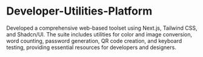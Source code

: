# Developer-Utilities-Platform
Developed a comprehensive web-based toolset using Next.js, Tailwind CSS, and Shadcn/UI. The suite includes utilities for color and image conversion, word counting, password generation, QR code creation, and keyboard testing, providing essential resources for developers and designers.
